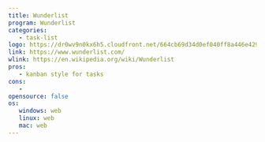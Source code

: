 ```yaml
---
title: Wunderlist
program: Wunderlist
categories:
   - task-list
logo: https://dr0wv9n0kx6h5.cloudfront.net/664cb69d34d0ef040ff8a446e429bce8feb54b41/site/images/logo-big.png
link: https://www.wunderlist.com/
wlink: https://en.wikipedia.org/wiki/Wunderlist
pros:
   - kanban style for tasks
cons:
   - 
opensource: false
os:
   windows: web
   linux: web
   mac: web
---
```


